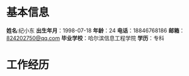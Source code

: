 # 基本信息
**姓名**:纪小东
**出生年月**：1998-07-18
**年龄**：24
**电话**：18846768186
**邮箱**：824202750@qq.com
**毕业学校**：哈尔滨信息工程学院
**学历**：专科
# 工作经历
